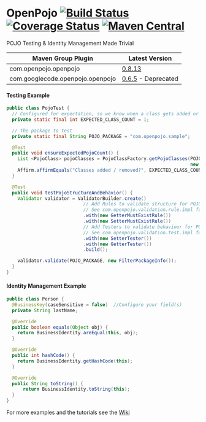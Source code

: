 # OpenPojo [![Build Status](https://travis-ci.org/OpenPojo/openpojo.svg?branch=master)](https://travis-ci.org/OpenPojo/openpojo) [![Coverage Status](https://coveralls.io/repos/OpenPojo/openpojo/badge.svg?branch=master)](https://coveralls.io/r/OpenPojo/openpojo?branch=master)  [![Maven Central](https://img.shields.io/maven-metadata/v/http/central.maven.org/maven2/com/openpojo/openpojo/maven-metadata.xml.svg?style=flat&colorB=007ec6)](http://search.maven.org/#search|ga|1|g%3Acom.openpojo%20a%3Aopenpojo)
POJO Testing &amp; Identity Management Made Trivial 

Maven Group Plugin | Latest Version
------------------ | ---------------
com.openpojo.openpojo | [0.8.13](https://github.com/oshoukry/openpojo/releases/tag/openpojo-0.8.13)
com.googlecode.openpojo.openpojo | [0.6.5](https://code.google.com/p/openpojo/wiki/Old) - Deprecated

#### Testing Example
```java
public class PojoTest {
  // Configured for expectation, so we know when a class gets added or removed.
  private static final int EXPECTED_CLASS_COUNT = 1;

  // The package to test
  private static final String POJO_PACKAGE = "com.openpojo.sample";

  @Test
  public void ensureExpectedPojoCount() {
    List <PojoClass> pojoClasses = PojoClassFactory.getPojoClasses(POJO_PACKAGE,
                                                                   new FilterPackageInfo());
    Affirm.affirmEquals("Classes added / removed?", EXPECTED_CLASS_COUNT, pojoClasses.size());
  }

  @Test
  public void testPojoStructureAndBehavior() {
    Validator validator = ValidatorBuilder.create()
                            // Add Rules to validate structure for POJO_PACKAGE
                            // See com.openpojo.validation.rule.impl for more ...
                            .with(new GetterMustExistRule())
                            .with(new SetterMustExistRule())
                            // Add Testers to validate behaviour for POJO_PACKAGE
                            // See com.openpojo.validation.test.impl for more ...
                            .with(new SetterTester())
                            .with(new GetterTester())
                            .build();

    validator.validate(POJO_PACKAGE, new FilterPackageInfo());
  }
}
```

#### Identity Management Example
```java
public class Person {
  @BusinessKey(caseSensitive = false)  //Configure your field(s)
  private String lastName;

  @Override
  public boolean equals(Object obj) {
    return BusinessIdentity.areEqual(this, obj);
  }

  @Override
  public int hashCode() {
    return BusinessIdentity.getHashCode(this);
  }

  @Override
  public String toString() {
      return BusinessIdentity.toString(this);
  }
}
```

For more examples and the tutorials see the [Wiki](https://github.com/oshoukry/openpojo/wiki)
